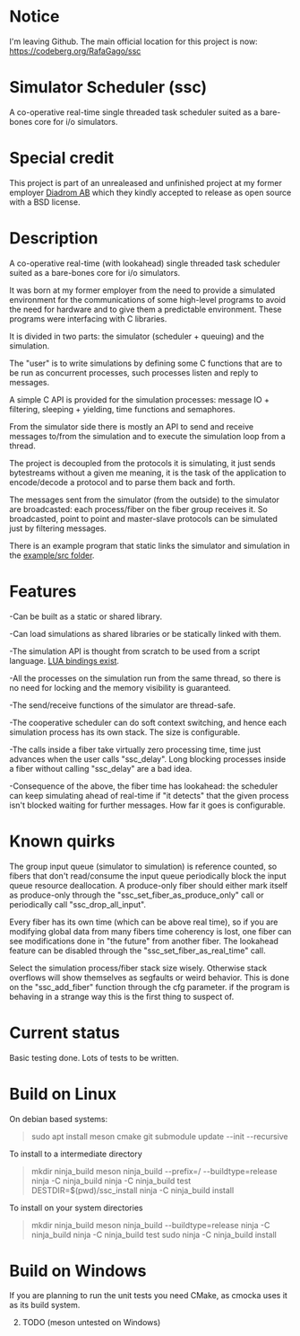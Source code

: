 Notice
======

I'm leaving Github. The main official location for this project is now:
https://codeberg.org/RafaGago/ssc

Simulator Scheduler (ssc)
=========================

A co-operative real-time single threaded task scheduler suited as a
bare-bones core for i/o simulators.

Special credit
==============

This project is part of an unrealeased and unfinished project at my former
employer [Diadrom AB](http://diadrom.se/) which they kindly accepted
to release as open source with a BSD license.

Description
============

A co-operative real-time (with lookahead) single threaded task scheduler
suited as a bare-bones core for i/o simulators.

It was born at my former employer from the need to provide a simulated
environment for the communications of some high-level programs to avoid the
need for hardware and to give them a predictable environment. These programs
were interfacing with C libraries.

It is divided in two parts: the simulator (scheduler + queuing) and the
simulation.

The "user" is to write simulations by defining some C functions that are to be
run as concurrent processes, such processes listen and reply to messages.

A simple C API is provided for the simulation processes: message IO +
filtering, sleeping + yielding, time functions and semaphores.

From the simulator side there is mostly an API to send and receive messages
to/from the simulation and to execute the simulation loop from a thread.

The project is decoupled from the protocols it is simulating, it just sends
bytestreams without a given me meaning, it is the task of the application to
encode/decode a protocol and to parse them back and forth.

The messages sent from the simulator (from the outside) to the simulator are
broadcasted: each process/fiber on the fiber group receives it. So broadcasted,
point to point and master-slave protocols can be simulated just by filtering
messages.

There is an example program that static links the simulator and simulation in
the [example/src folder](https://github.com/RafaGago/ssc/tree/master/example/src/ssc).

Features
========

-Can be built as a static or shared library.

-Can load simulations as shared libraries or be statically linked with them.

-The simulation API is thought from scratch to be used from a script language.
[LUA bindings exist](https://github.com/RafaGago/ssc_lua).

-All the processes on the simulation run from the same thread, so there is no
 need for locking and the memory visibility is guaranteed.

-The send/receive functions of the simulator are thread-safe.

-The cooperative scheduler can do soft context switching, and hence each
 simulation process has its own stack. The size is configurable.

-The calls inside a fiber take virtually zero processing time, time just
 advances when the user calls "ssc_delay". Long blocking processes inside
 a fiber without calling "ssc_delay" are a bad idea.

-Consequence of the above, the fiber time has lookahead: the scheduler can
 keep simulating ahead of real-time if  "it detects" that the given process
 isn't blocked waiting for further messages. How far it goes is configurable.

Known quirks
==============

The group input queue (simulator to simulation) is reference counted, so
fibers that don't read/consume the input queue periodically block the
input queue resource deallocation. A produce-only fiber should either mark
itself as produce-only through the "ssc_set_fiber_as_produce_only" call or
periodically call "ssc_drop_all_input".

Every fiber has its own time (which can be above real time), so if you are
modifying global data from many fibers time coherency is lost, one fiber
can see modifications done in "the future" from another fiber. The
lookahead feature can be disabled through the "ssc_set_fiber_as_real_time"
call.

Select the simulation process/fiber stack size wisely. Otherwise stack
overflows will show themselves as segfaults or weird behavior. This is done
on the "ssc_add_fiber" function through the cfg parameter. if the program is
behaving in a strange way this is the first thing to suspect of.

Current status
==============

Basic testing done. Lots of tests to be written.

Build on Linux
=================

On debian based systems:

> sudo apt install meson cmake
> git submodule update --init --recursive

To install to a intermediate directory

> mkdir ninja_build
> meson ninja_build --prefix=/ --buildtype=release
> ninja -C ninja_build
> ninja -C ninja_build test
> DESTDIR=$(pwd)/ssc_install ninja -C ninja_build install

To install on your system directories

> mkdir ninja_build
> meson ninja_build --buildtype=release
> ninja -C ninja_build
> ninja -C ninja_build test
> sudo ninja -C ninja_build install

Build on Windows
===============

If you are planning to run the unit tests you need CMake, as cmocka uses it
as its build system.

2. TODO (meson untested on Windows)

